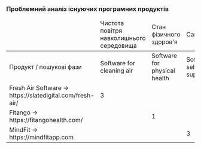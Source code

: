 ### Проблемний аналіз існуючих програмних продуктів

<table>
     <thead>
           <tr>
               <td></td>
               <td>Чистота повітря навколишнього середовища</td>
               <td>Стан фізичного здоров'я</td>
               <td>Самоповага</td>
               <td>Тип ліцензії</td>
               <td>Примітка</td>
           </tr>
     </thead>
     <tr>
           <td>Продукт / пошукові фази</td>
           <td>Software for cleaning air</td>
           <td>Software for physical health</td>
           <td>Software for self esteem support</td>
           <td></td>
           <td></td>
     </tr>
     <tr>
           <td>Fresh Air Software -> https://slatedigital.com/fresh-air/</td>
           <td>3</td>
           <td></td>
           <td></td>
           <td>Proprietary</td>
           <td></td>
     </tr>
     <tr>
           <td>Fitango -> https://fitangohealth.com/</td>
           <td></td>
           <td>1</td>
           <td></td>
           <td>Shareware</td>
           <td></td>
     </tr>
     <tr>
           <td> MindFit -> https://mindfitapp.com </td>
           <td></td>
           <td></td>
           <td>3</td>
           <td>Proprietary</td>
           <td></td>
     </tr>
